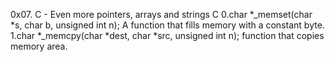 0x07. C - Even more pointers, arrays and strings
C
0.char *_memset(char *s, char b, unsigned int n); A function that fills memory with a constant byte.
1.char *_memcpy(char *dest, char *src, unsigned int n); function that copies memory area.
